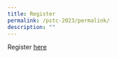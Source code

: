```yaml
---
title: Register
permalink: /pstc-2023/permalink/
description: ""
---
```


Register [here](https://form.gov.sg)
